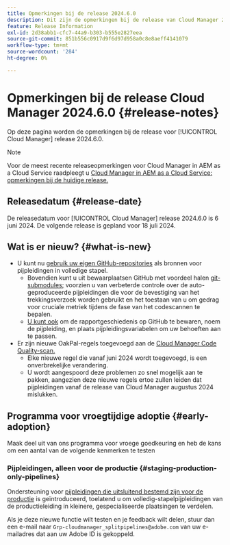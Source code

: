 ```yaml
---
title: Opmerkingen bij de release 2024.6.0
description: Dit zijn de opmerkingen bij de release van Cloud Manager 2024.6.0.
feature: Release Information
exl-id: 2d38abb1-cfc7-44a9-b303-b555e2827eea
source-git-commit: 851b556c0917d9f6d97d958a0c8e8aeff4141079
workflow-type: tm+mt
source-wordcount: '284'
ht-degree: 0%

---
```



# Opmerkingen bij de release Cloud Manager 2024.6.0 {#release-notes}

Op deze pagina worden de opmerkingen bij de release voor [!UICONTROL Cloud Manager] release 2024.6.0.

>[!NOTE]
>
>Voor de meest recente releaseopmerkingen voor Cloud Manager in AEM as a Cloud Service raadpleegt u [Cloud Manager in AEM as a Cloud Service: opmerkingen bij de huidige release.](https://experienceleague.adobe.com/docs/experience-manager-cloud-service/content/implementing/using-cloud-manager/release-notes-cloud-manager/release-notes-cm-current.html)

## Releasedatum {#release-date}

De releasedatum voor [!UICONTROL Cloud Manager] release 2024.6.0 is 6 juni 2024. De volgende release is gepland voor 18 juli 2024.

## Wat is er nieuw? {#what-is-new}

* U kunt nu [gebruik uw eigen GitHub-repositories](/help/managing-code/private-repositories.md) als bronnen voor pijpleidingen in volledige stapel.
   * Bovendien kunt u uit bewaarplaatsen GitHub met voordeel halen [git-submodules;](/help/managing-code/git-submodules.md) voorzien u van verbeterde controle over de auto-geproduceerde pijpleidingen die voor de bevestiging van het trekkingsverzoek worden gebruikt en het toestaan van u om gedrag voor cruciale metriek tijdens de fase van het codescannen te bepalen.
   * [U kunt ook](/help/managing-code/github-check-config.md) om de rapportgeschiedenis op GitHub te bewaren, noem de pijpleiding, en plaats pijpleidingsvariabelen om uw behoeften aan te passen.
* Er zijn nieuwe OakPal-regels toegevoegd aan de [Cloud Manager Code Quality-scan.](/help/using/custom-code-quality-rules.md#oakpal-ui-content-package)
   * Elke nieuwe regel die vanaf juni 2024 wordt toegevoegd, is een onverbrekelijke verandering.
   * U wordt aangespoord deze problemen zo snel mogelijk aan te pakken, aangezien deze nieuwe regels ertoe zullen leiden dat pijpleidingen vanaf de release van Cloud Manager augustus 2024 mislukken.

## Programma voor vroegtijdige adoptie {#early-adoption}

Maak deel uit van ons programma voor vroege goedkeuring en heb de kans om een aantal van de volgende kenmerken te testen

### Pijpleidingen, alleen voor de productie {#staging-production-only-pipelines}

Ondersteuning voor [pijpleidingen die uitsluitend bestemd zijn voor de productie](/help/using/stage-prod-only.md) is geïntroduceerd, toelatend u om volledig-stapelpijpleidingen van de productieleiding in kleinere, gespecialiseerde plaatsingen te verdelen.

Als je deze nieuwe functie wilt testen en je feedback wilt delen, stuur dan een e-mail naar  `Grp-cloudmanager_splitpipelines@adobe.com` van uw e-mailadres dat aan uw Adobe ID is gekoppeld.
